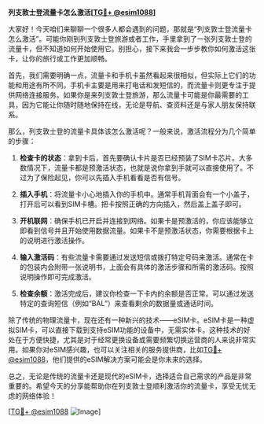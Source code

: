 **列支敦士登流量卡怎么激活[[TG💪+ @esim1088](https://t.me/s/esim1088)]**

大家好！今天咱们来聊聊一个很多人都会遇到的问题，那就是“列支敦士登流量卡怎么激活”。可能你刚到列支敦士登旅游或者工作，手里拿到了一张列支敦士登的流量卡，但不知道如何开始使用它。别担心，接下来我会一步步教你如何激活这张卡，让你的旅行或工作更加顺畅。

首先，我们需要明确一点，流量卡和手机卡虽然看起来很相似，但实际上它们的功能和用途有所不同。手机卡主要是用来打电话和发短信的，而流量卡则更专注于提供网络连接服务。如果你是来列支敦士登旅游，那么流量卡可能是你最需要的工具，因为它能让你随时随地保持在线，无论是导航、查资料还是与家人朋友保持联系。

那么，列支敦士登的流量卡具体该怎么激活呢？一般来说，激活流程分为几个简单的步骤：

1. **检查卡的状态**：拿到卡后，首先要确认卡片是否已经预装了SIM卡芯片。大多数情况下，流量卡都是预激活状态，也就是说你拿到手就可以直接使用了。不过为了保险起见，你可以先插入手机看看是否有信号。

2. **插入手机**：将流量卡小心地插入你的手机中。通常手机背面会有一个小盖子，打开后可以看到SIM卡槽。把卡按照正确的方向插入，然后盖上盖子即可。

3. **开机联网**：确保手机已开启并连接到网络。如果卡是预激活的，你应该能够立即看到信号并且开始使用数据流量。如果卡不是预激活状态，你需要根据卡上的说明进行激活操作。

4. **输入激活码**：有些流量卡需要通过发送短信或拨打特定号码来激活。通常在卡的包装内会附带一张说明书，上面会有具体的激活步骤和所需的激活码。按照说明操作即可完成激活。

5. **检查余额**：激活完成后，建议你检查一下卡内的余额是否正常。可以通过发送特定的查询短信（例如“BAL”）来查看剩余的数据量或通话时间。

除了传统的物理流量卡，现在还有一种新兴的技术——eSIM卡。eSIM卡是一种虚拟SIM卡，可以直接下载到支持eSIM功能的设备中，无需实体卡。这种技术的好处在于方便快捷，尤其是对于经常更换设备或需要频繁切换运营商的人来说非常实用。如果你对eSIM感兴趣，也可以关注相关的服务提供商，比如[TG💪+ @esim1088](https://t.me/s/esim1088)，他们提供的eSIM解决方案可能会是你未来的选择。

总之，无论是传统的流量卡还是现代的eSIM卡，选择适合自己需求的产品是非常重要的。希望今天的分享能帮助你在列支敦士登顺利激活你的流量卡，享受无忧无虑的网络体验！

[[TG💪+ @esim1088](https://t.me/s/esim1088) ![Image](https://i.postimg.cc/4NQfJmqS/Snipaste-2025-05-13-00-14-12.png)]